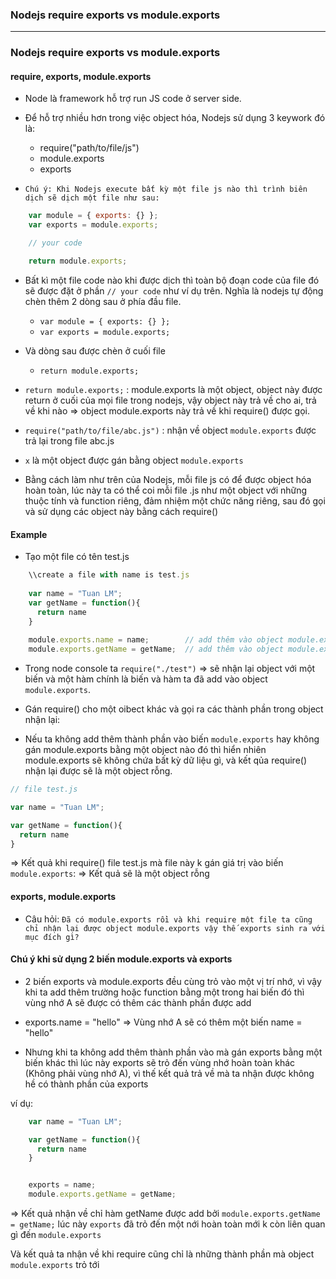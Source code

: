 ### Nodejs require exports vs module.exports

--------------------------


### Nodejs require exports vs module.exports
 
#### require, exports, module.exports
 
 - Node là framework hỗ trợ run JS code ở server side.
 
 - Để hỗ trợ nhiều hơn trong việc object hóa, Nodejs sử dụng 3 keywork đó là:
   - require("path/to/file/js")
   - module.exports
   - exports 

  
 - `Chú ý: Khi Nodejs execute bất kỳ một file js nào thì trình biên dịch sẽ dịch một file như sau:`
     

```js
    var module = { exports: {} };
    var exports = module.exports;

    // your code

    return module.exports;
```
 - Bất kì một file code nào khi được dịch thì toàn bộ đoạn code của file đó sẽ được đặt ở phần `// your code` như ví dụ trên. Nghĩa là nodejs tự động chèn thêm 2 dòng sau ở phía đầu file.
   - `var module = { exports: {} };`
   - `var exports = module.exports;` 
  
 - Và dòng sau được chèn ở cuối file
   - `return module.exports;` 
  
 
 
 - `return module.exports;` : module.exports là một object, object này được return ở cuối của mọi file trong nodejs, vậy object này trả về cho ai, trả về khi nào
  => object module.exports này trả về khi require() được gọi. 

 - `require("path/to/file/abc.js")` : nhận về object `module.exports` được trả lại trong file abc.js

 - `x` là một object được gán bằng object `module.exports`

 - Bằng cách làm như trên của Nodejs, mỗi file js có để được object hóa hoàn toàn, lúc này ta có thể coi mỗi file .js như một object với những thuộc tính và function riêng, đảm nhiệm một chức năng riêng, sau đó gọi và sử dụng các object này bằng cách require()



#### Example
 - Tạo một file có tên test.js

```js
    \\create a file with name is test.js
    
    var name = "Tuan LM";
    var getName = function(){
      return name
    }
    
    module.exports.name = name;        // add thêm vào object module.exports biến name
    module.exports.getName = getName;  // add thêm vào object module.exports hàm getName
```

- Trong node console ta `require("./test")` => sẽ nhận lại object với một biến và một hàm chính là biến và hàm ta đã add vào object `module.exports`.


- Gán require() cho một oibect khác và gọi ra các thành phần trong object nhận lại:

- Nếu ta không add thêm thành phần vào biến `module.exports` hay không gán module.exports bằng một object nào đó thì hiển nhiên module.exports sẽ không chứa bất kỳ dữ liệu gì, và kết qủa require() nhận lại được sẽ là một object rỗng.

```js
// file test.js

var name = "Tuan LM";

var getName = function(){
  return name
}
```

=> Kết quả khi require() file test.js mà file này k gán giá trị vào biến `module.exports`: => Kết quả sẽ là một object rỗng

#### exports, module.exports
 - Câu hỏi: `Đã có module.exports rồi và khi require một file ta cũng chỉ nhận lại được object module.exports vậy thế exports sinh ra với mục đích gì?`
 
#### Chú ý khi sử dụng 2 biến module.exports và exports

  + 2 biến exports và module.exports đều cùng trỏ vào một vị trí nhớ, vì vậy khi ta add thêm trường hoặc function bằng một trong hai biến đó thì vùng nhớ A sẽ được có thêm các thành phần được add

  + exports.name = "hello" => Vùng nhớ A sẽ có thêm một biến name = "hello"

  + Nhưng khi ta không add thêm thành phần vào mà gán exports bằng một biến khác thì lúc này exports sẽ trỏ đến vùng nhớ hoàn toàn khác (Không phải vùng nhớ A), vì thế kết quả trả về mà ta nhận được không hề có thành phần của exports 

ví dụ:

```js
    var name = "Tuan LM";

    var getName = function(){
      return name
    }


    exports = name;
    module.exports.getName = getName;

```

=> Kết quả nhận về chỉ  hàm getName được add bởi `module.exports.getName = getName;`
lúc này `exports` đã trỏ đến một nới hoàn toàn mới k còn liên quan gì đến `module.exports`

Và kết quả ta nhận về khi require cũng chỉ là những thành phần mà object `module.exports` trỏ tới








